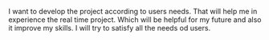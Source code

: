 I want to develop the project according to users needs.
That will help me in experience the real time project. 
Which will be helpful for my future and also it improve my skills.
I will try to satisfy all the needs od users.
